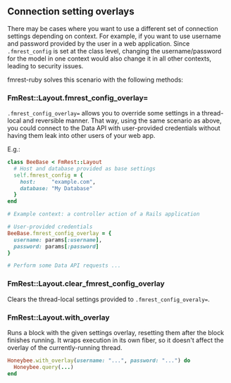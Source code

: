 ## Connection setting overlays

There may be cases where you want to use a different set of connection settings
depending on context. For example, if you want to use username and password
provided by the user in a web application. Since `.fmrest_config` is set at the
class level, changing the username/password for the model in one context would
also change it in all other contexts, leading to security issues.

fmrest-ruby solves this scenario with the following methods:

### FmRest::Layout.fmrest_config_overlay=

`.fmrest_config_overlay=` allows you to override some settings in a
thread-local and reversible manner. That way, using the same scenario as above,
you could connect to the Data API with user-provided credentials without having
them leak into other users of your web app.

E.g.:

```ruby
class BeeBase < FmRest::Layout
  # Host and database provided as base settings
  self.fmrest_config = {
    host:     "example.com",
    database: "My Database"
  }
end

# Example context: a controller action of a Rails application

# User-provided credentials
BeeBase.fmrest_config_overlay = {
  username: params[:username],
  password: params[:password]
}

# Perform some Data API requests ...
```

### FmRest::Layout.clear_fmrest_config_overlay

Clears the thread-local settings provided to `.fmrest_config_overaly=`.

### FmRest::Layout.with_overlay

Runs a block with the given settings overlay, resetting them after the block
finishes running. It wraps execution in its own fiber, so it doesn't affect the
overlay of the currently-running thread.

```ruby
Honeybee.with_overlay(username: "...", password: "...") do
  Honeybee.query(...)
end
```
